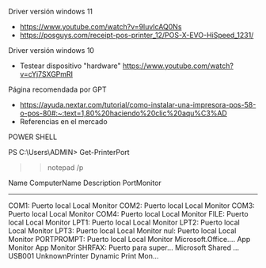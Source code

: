 Driver versión windows 11
- https://www.youtube.com/watch?v=9luvIcAQ0Ns
- https://posguys.com/receipt-pos-printer_12/POS-X-EVO-HiSpeed_1231/

Driver versión windows 10


-  Testear dispositivo "hardware" https://www.youtube.com/watch?v=cYj7SXGPmRI

Página recomendada por GPT
- https://ayuda.nextar.com/tutorial/como-instalar-una-impresora-pos-58-o-pos-80#:~:text=1,80%20haciendo%20clic%20aqu%C3%AD
- Referencias en el mercado

POWER SHELL

PS C:\Users\ADMIN> Get-PrinterPort
>> notepad /p

Name                 ComputerName         Description          PortMonitor
----                 ------------         -----------          -----------
COM1:                                     Puerto local         Local Monitor
COM2:                                     Puerto local         Local Monitor
COM3:                                     Puerto local         Local Monitor
COM4:                                     Puerto local         Local Monitor
FILE:                                     Puerto local         Local Monitor
LPT1:                                     Puerto local         Local Monitor
LPT2:                                     Puerto local         Local Monitor
LPT3:                                     Puerto local         Local Monitor
nul:                                      Puerto local         Local Monitor
PORTPROMPT:                               Puerto local         Local Monitor
Microsoft.Office....                      App Monitor          App Monitor
SHRFAX:                                   Puerto para super... Microsoft Shared ...
USB001                                    UnknownPrinter       Dynamic Print Mon...
